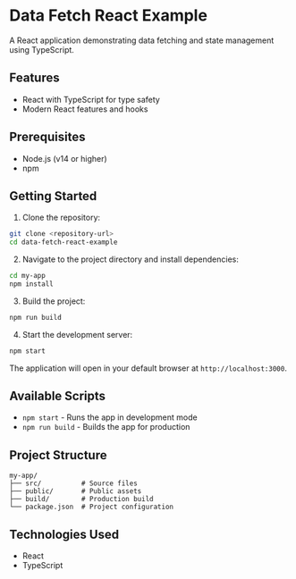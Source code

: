 # Data Fetch React Example

A React application demonstrating data fetching and state management using TypeScript.

## Features

- React with TypeScript for type safety
- Modern React features and hooks

## Prerequisites

- Node.js (v14 or higher)
- npm

## Getting Started

1. Clone the repository:
```bash
git clone <repository-url>
cd data-fetch-react-example
```

2. Navigate to the project directory and install dependencies:
```bash
cd my-app
npm install
```

3. Build the project:
```bash
npm run build
```

4. Start the development server:
```bash
npm start
```

The application will open in your default browser at `http://localhost:3000`.

## Available Scripts

- `npm start` - Runs the app in development mode
- `npm run build` - Builds the app for production

## Project Structure

```
my-app/
├── src/          # Source files
├── public/       # Public assets
├── build/        # Production build
└── package.json  # Project configuration
```

## Technologies Used

- React
- TypeScript
